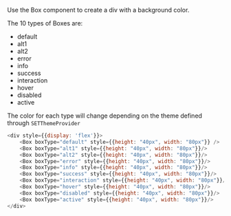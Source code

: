Use the Box component to create a div with a background color.

The 10 types of Boxes are:
- default
- alt1
- alt2
- error
- info
- success
- interaction
- hover
- disabled
- active

The color for each type will change depending on the theme defined through `SETThemeProvider`
```js
<div style={{display: 'flex'}}>
    <Box boxType="default" style={{height: "40px", width: "80px"}} />
    <Box boxType="alt1" style={{height: "40px", width: "80px"}}/>
    <Box boxType="alt2" style={{height: "40px", width: "80px"}}/>
    <Box boxType="error" style={{height: "40px", width: "80px"}}/>
    <Box boxType="info" style={{height: "40px", width: "80px"}}/>
    <Box boxType="success" style={{height: "40px", width: "80px"}}/>
    <Box boxType="interaction" style={{height: "40px", width: "80px"}}/>
    <Box boxType="hover" style={{height: "40px", width: "80px"}}/>
    <Box boxType="disabled" style={{height: "40px", width: "80px"}}/>
    <Box boxType="active" style={{height: "40px", width: "80px"}}/>
</div>
```